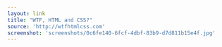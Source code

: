 ```yaml
---
layout: link
title: "WTF, HTML and CSS?"
source: 'http://wtfhtmlcss.com'
screenshot: 'screenshots/0c6fe140-6fcf-4dbf-83b9-d7d811b15e4f.jpg'
---
```


